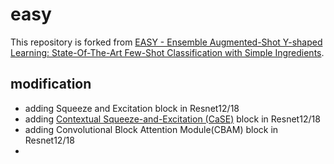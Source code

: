 # easy
This repository is forked from [EASY - Ensemble Augmented-Shot Y-shaped Learning: State-Of-The-Art Few-Shot Classification with Simple Ingredients](https://github.com/ybendou/easy).

## modification
* adding Squeeze and Excitation block in Resnet12/18
* adding [Contextual Squeeze-and-Excitation (CaSE)](https://github.com/mpatacchiola/contextual-squeeze-and-excitation) block in Resnet12/18
* adding Convolutional Block Attention Module(CBAM) block in Resnet12/18
* 